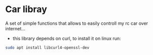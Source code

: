 

# Car libray

A set of simple functions that allows to easily controll my rc car over internet...

* this library depends on curl, to install it on linux run: 
```bash
sudo apt install libcurl4-openssl-dev
```
